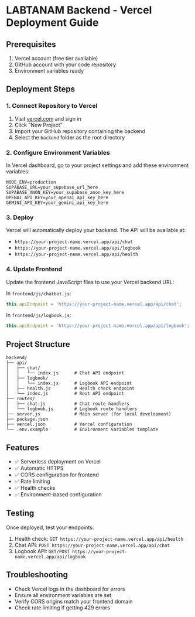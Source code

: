 # LABTANAM Backend - Vercel Deployment Guide

## Prerequisites

1. Vercel account (free tier available)
2. GitHub account with your code repository
3. Environment variables ready

## Deployment Steps

### 1. Connect Repository to Vercel

1. Visit [vercel.com](https://vercel.com) and sign in
2. Click "New Project"
3. Import your GitHub repository containing the backend
4. Select the `backend` folder as the root directory

### 2. Configure Environment Variables

In Vercel dashboard, go to your project settings and add these environment variables:

```
NODE_ENV=production
SUPABASE_URL=your_supabase_url_here
SUPABASE_ANON_KEY=your_supabase_anon_key_here
OPENAI_API_KEY=your_openai_api_key_here
GEMINI_API_KEY=your_gemini_api_key_here
```

### 3. Deploy

Vercel will automatically deploy your backend. The API will be available at:
- `https://your-project-name.vercel.app/api/chat`
- `https://your-project-name.vercel.app/api/logbook`
- `https://your-project-name.vercel.app/api/health`

### 4. Update Frontend

Update the frontend JavaScript files to use your Vercel backend URL:

In `frontend/js/chatbot.js`:
```javascript
this.apiEndpoint = 'https://your-project-name.vercel.app/api/chat';
```

In `frontend/js/logbook.js`:
```javascript
this.apiEndpoint = 'https://your-project-name.vercel.app/api/logbook';
```

## Project Structure

```
backend/
├── api/
│   ├── chat/
│   │   └── index.js      # Chat API endpoint
│   ├── logbook/
│   │   └── index.js      # Logbook API endpoint
│   ├── health.js         # Health check endpoint
│   └── index.js          # Root API endpoint
├── routes/
│   ├── chat.js           # Chat route handlers
│   └── logbook.js        # Logbook route handlers
├── server.js             # Main server (for local development)
├── package.json
├── vercel.json           # Vercel configuration
└── .env.example          # Environment variables template
```

## Features

- ✅ Serverless deployment on Vercel
- ✅ Automatic HTTPS
- ✅ CORS configuration for frontend
- ✅ Rate limiting
- ✅ Health checks
- ✅ Environment-based configuration

## Testing

Once deployed, test your endpoints:

1. Health check: `GET https://your-project-name.vercel.app/api/health`
2. Chat API: `POST https://your-project-name.vercel.app/api/chat`
3. Logbook API: `GET/POST https://your-project-name.vercel.app/api/logbook`

## Troubleshooting

- Check Vercel logs in the dashboard for errors
- Ensure all environment variables are set
- Verify CORS origins match your frontend domain
- Check rate limiting if getting 429 errors